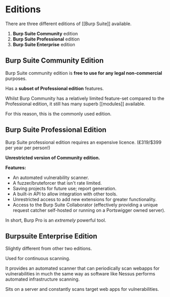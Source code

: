 # Editions

There are three different editions of [[Burp Suite]] available.

1. **Burp Suite Community** edition
2. **Burp Suite Professional** edition
3. **Burp Suite Enterprise** edition

## Burp Suite Community Edition

Burp Suite community edition is **free to use for any legal non-commercial** purposes.

Has a **subset of Professional edition** features. 

Whilst Burp Community has a relatively limited feature-set compared to the Professional edition, it still has many superb [[modules]] available.

For this reason, this is the commonly used edition.


## Burp Suite Professional Edition

Burp Suite professional edition requires an expensive licence. (₤319/$399 per year per person!)

**Unrestricted version of Community edition.**

**Features:**
- An automated vulnerability scanner.
- A fuzzer/bruteforcer that isn't rate limited.
- Saving projects for future use; report generation.
- A built-in API to allow integration with other tools.
- Unrestricted access to add new extensions for greater functionality.
- Access to the Burp Suite Collaborator (effectively providing a unique request catcher self-hosted or running on a Portswigger owned server).

In short, Burp Pro is an *extremely* powerful tool.


## Burpsuite Enterprise Edition

Slightly different from other two editions.

Used for continuous scanning.

It provides an automated scanner that can periodically scan webapps for vulnerabilities in much the same way as software like Nessus performs  automated infrastructure scanning.

Sits on a server and constantly scans target web apps for vulnerabilities.